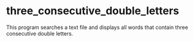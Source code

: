 # three_consecutive_double_letters
This program searches a text file and displays all words that contain three consecutive double letters.

